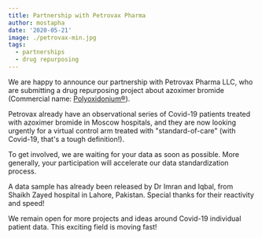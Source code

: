 ```yaml
---
title: Partnership with Petrovax Pharma
author: mostapha
date: '2020-05-21'
image: ./petrovax-min.jpg
tags:
  - partnerships
  - drug repurposing
---
```


We are happy to announce our partnership with Petrovax Pharma LLC, who are submitting a drug repurposing project about azoximer bromide (Commercial name: [Polyoxidonium®](http://petrovax.com/medication/catalog/polyoxydonium/)). 

Petrovax already have an observational series of Covid-19 patients treated with azoximer bromide in Moscow hospitals, and they are now looking urgently for a virtual control arm treated with "standard-of-care" (with Covid-19, that's a tough definition!).

To get involved, we are waiting for your data as soon as possible. 
More generally, your participation will accelerate our data standardization process.

A data sample has already been released by Dr Imran and Iqbal, from Shaikh Zayed hospital in Lahore, Pakistan. Special thanks for their reactivity and speed!

We remain open for more projects and ideas around Covid-19 individual patient data. This exciting field is moving fast!

